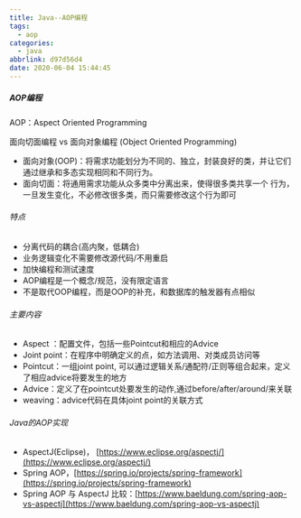 ```yaml
---
title: Java--AOP编程
tags:
  - aop
categories:
  - java
abbrlink: d97d56d4
date: 2020-06-04 15:44:45
---
```



##### AOP编程

AOP：Aspect Oriented Programming

面向切面编程 vs 面向对象编程 (Object Oriented Programming)

- 面向对象(OOP)：将需求功能划分为不同的、独立，封装良好的类，并让它们通过继承和多态实现相同和不同行为。
-  面向切面：将通用需求功能从众多类中分离出来，使得很多类共享一个 行为，一旦发生变化，不必修改很多类，而只需要修改这个行为即可

###### 特点

- 分离代码的耦合(高内聚，低耦合)
- 业务逻辑变化不需要修改源代码/不用重启
- 加快编程和测试速度
- AOP编程是一个概念/规范，没有限定语言
- 不是取代OOP编程，而是OOP的补充，和数据库的触发器有点相似

###### 主要内容

- Aspect ：配置文件，包括一些Pointcut和相应的Advice
- Joint point：在程序中明确定义的点，如方法调用、对类成员访问等
- Pointcut：一组joint point, 可以通过逻辑关系/通配符/正则等组合起来，定义了相应advice将要发生的地方
-  Advice：定义了在pointcut处要发生的动作,通过before/after/around/来关联
-  weaving：advice代码在具体joint point的关联方式

###### Java的AOP实现

- AspectJ(Eclipse)， [https://www.eclipse.org/aspectj/](https://www.eclipse.org/aspectj/)
- Spring AOP，[https://spring.io/projects/spring-framework](https://spring.io/projects/spring-framework)
- Spring AOP 与 AspectJ 比较：[https://www.baeldung.com/spring-aop-vs-aspectj](https://www.baeldung.com/spring-aop-vs-aspectj)